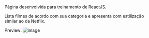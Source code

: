 Página desenvolvida para treinamento de ReactJS.

Lista filmes de acordo com sua categoria e apresenta com estilização similar ao da Netflix.

Preview: ![image](https://user-images.githubusercontent.com/17870606/169708993-c5e999b5-2433-4aa6-8bbb-ecabee2423f5.png)
